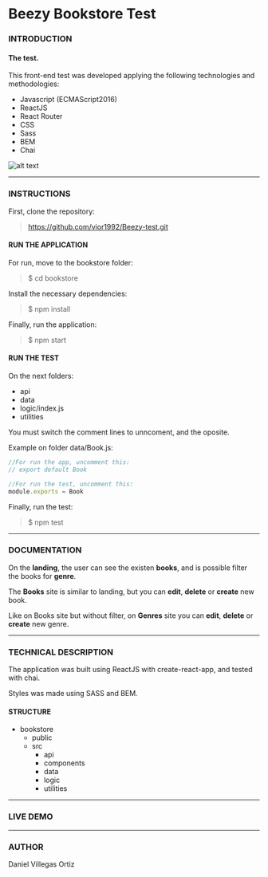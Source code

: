 # Beezy Bookstore Test

### **INTRODUCTION**

####  **The test.**

This front-end test was developed applying the following technologies and methodologies:

+ Javascript (ECMAScript2016)
+ ReactJS
+ React Router 
+ CSS
+ Sass
+ BEM
+ Chai

![alt text](https://davidmles.com/wp-content/uploads/2017/02/html-css-js-768x427.png "technologies")

---

### **INSTRUCTIONS**

First, clone the repository:

> https://github.com/vior1992/Beezy-test.git

#### **RUN THE APPLICATION**

For run, move to the bookstore folder:

> $ cd bookstore

Install the necessary dependencies:

> $ npm install

Finally, run the application:

> $ npm start

#### **RUN THE TEST**

On the next folders:

+ api
+ data
+ logic/index.js
+ utilities

You must switch the comment lines to unncoment, and the oposite.

Example on folder data/Book.js:
```javascript
//For run the app, uncomment this:
// export default Book

//For run the test, uncomment this:
module.exports = Book
```

Finally, run the test:

> $ npm test

---

### **DOCUMENTATION**

On the **landing**, the user can see the existen **books**, and is possible filter the books for **genre**.

The **Books** site is similar to landing, but you can **edit**, **delete** or **create** new book.

Like on Books site but without filter, on **Genres** site you can **edit**, **delete** or **create** new genre.

---

### **TECHNICAL DESCRIPTION**

The application was built using ReactJS with create-react-app, and tested with chai. 

Styles was made using SASS and BEM.

#### **STRUCTURE**

+ bookstore
    + public
    + src
        + api
        + components
        + data
        + logic
        + utilities

---

### **LIVE DEMO**

<!-- [Bookstore live demo](http: "Bookstore") -->

---

### **AUTHOR**
Daniel Villegas Ortiz
